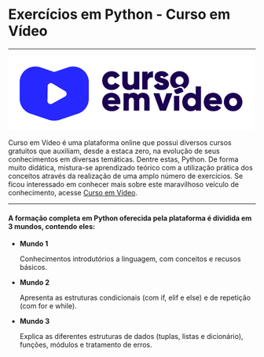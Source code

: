 # Exercícios em Python - Curso em Vídeo
***

![log_cursoemvideo](image/cursoemvideo-logo.png)

Curso em Vídeo é uma plataforma online que
possui diversos cursos gratuitos que auxiliam, desde a estaca zero, 
na evolução de seus conhecimentos em diversas temáticas. Dentre estas, Python.
De forma muito didática, mistura-se aprendizado teórico com a utilização prática
dos conceitos através da realização de uma amplo número de exercícios. 
Se ficou interessado em conhecer mais sobre este maravilhoso veículo de conhecimento, acesse 
[Curso em Vídeo](https://www.cursoemvideo.com/).

***

#### A formação completa em Python oferecida pela plataforma é dividida em 3 mundos, contendo eles:

* **Mundo 1** 
  
  Conhecimentos introdutórios a linguagem, com conceitos e recusos básicos.


* **Mundo 2**
  
  Apresenta as estruturas condicionais (com if, elif e else) e de repetição (com for e while). 


* **Mundo 3**
  
  Explica as diferentes estruturas de dados (tuplas, listas e dicionário), funções, módulos e tratamento de erros.
